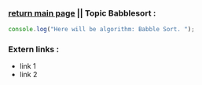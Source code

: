 
### [return main page](../README.md) || Topic Babblesort :

```js
console.log("Here will be algorithm: Babble Sort. ");
```

### Extern links :
* link 1
* link 2
